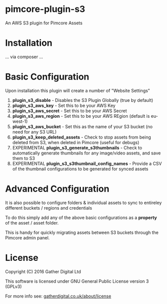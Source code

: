 # pimcore-plugin-s3
An AWS S3 plugin for Pimcore Assets

# Installation

 ... via composer ...

# Basic Configuration
Upon installation this plugin will create a number of "Website Settings"
 
1. **plugin_s3_disable** - Disables the S3 Plugin Globally (true by default)
2. **plugin_s3_aws_key** - Set this to be your AWS Key
3. **plugin_s3_aws_secret** - Set this to be your AWS Secret
4. **plugin_s3_aws_region** - Set this to be your AWS REgion (default is eu-west-1)
5. **plugin_s3_aws_bucket** - Set this as the name of your S3 bucket (no need for any S3 URL)
6. **plugin_s3_keep_deleted_assets** - Check to stop assets from being deleted from S3, when deleted in Pimcore (useful for debugs)
7. EXPERIMENTAL **plugin_s3_generate_s3thumbnails** - Check to automatically generate thumbnails for any image/video assets, and save them to S3
8. EXPERIMENTAL **plugin_s3_s3thumbnail_config_names** - Provide a CSV of the thumbnail configurations to be generated for synced assets

# Advanced Configuration
It is also possible to configure folders & individual assets to sync to entireley different buckets / regions and credentials

To do this simply add any of the above basic configurations as a **property** of the asset / asset folder.

This is handy for quickly migrating assets between S3 buckets through the Pimcore admin panel.


# License
Copyright (C) 2016  Gather Digital Ltd

This software is licensed under GNU General Public License version 3 (GPLv3)

For more info see: [gatherdigital.co.uk/about/license](https://www.gatherdigital.co.uk/about/license)